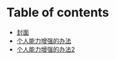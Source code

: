 # Table of contents

* [封面](README.md)
* [个人能力增强的办法](ge-ren-neng-li-zeng-qiang-de-ban-fa.md)
* [个人能力增强的办法2](ge-ren-neng-li-zeng-qiang-de-ban-fa-1.md)

